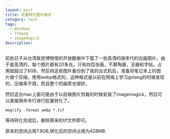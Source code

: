 ```yaml
---
layout: post
title: 批量转化图片格式
category: tech
tags:
  - Windows
  - ffmpeg
  - imagemagick
description:
---
```


前些日子从台湾故宫博物馆的开放数据中下载了一些高清的唐宋代的古画图片，由于是高清的，每个图片都有20多兆，只有四百张画，不算陶器，玉器和字帖，占用就超过了8GB，然后将这些图片备份到了我的台式机后，准备将笔记本上的图片做个压缩，使用webp格式的，这种格式是以前在网络上学习golang的时候发现的，压缩率不错，而且整个的画质也很好。

然后这台mac上面可能由于以前做图片剪裁的时候安装了imagemagick，然后可以直接用命令行进行批量转化了。

```shell
mogrify -format webp *.tif
```

等待转化完成后，删除原来的tif文件即可。

原本的空间占用7.9GB,转化后的空间占用为428MB.


